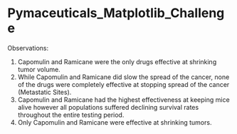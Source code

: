 # Pymaceuticals_Matplotlib_Challenge

Observations:
1. Capomulin and Ramicane were the only drugs effective at shrinking tumor volume.
2. While Capomulin and Ramicane did slow the spread of the cancer, none of the drugs were completely effective at stopping spread of the cancer (Metastatic Sites).
3. Capomulin and Ramicane had the highest effectiveness at keeping mice alive however all populations suffered declining survival rates throughout the entire testing period.
4. Only Capomulin and Ramicane were effective at shrinking tumors.